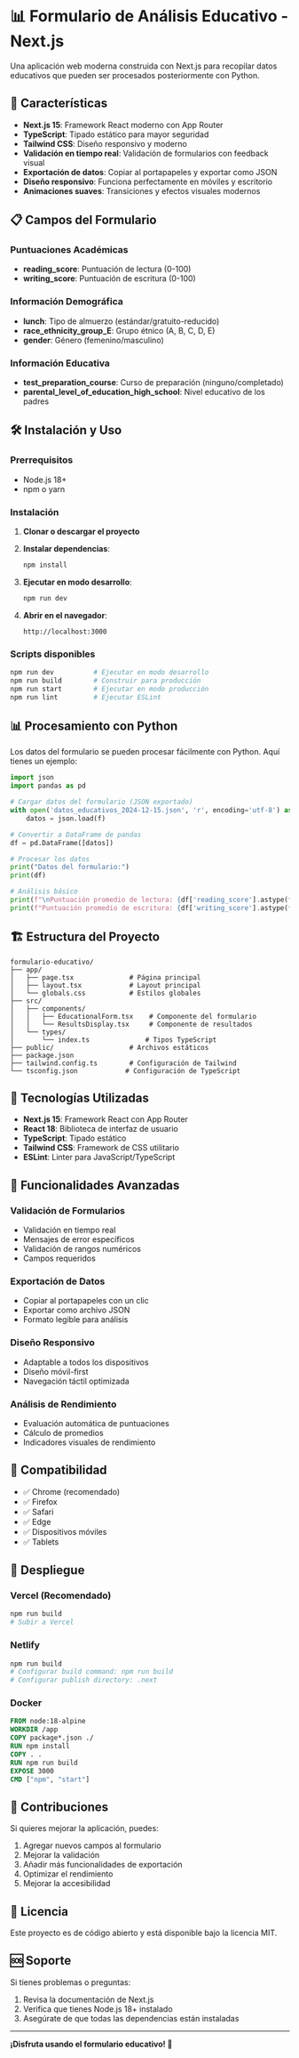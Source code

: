 # 📊 Formulario de Análisis Educativo - Next.js

Una aplicación web moderna construida con Next.js para recopilar datos educativos que pueden ser procesados posteriormente con Python.

## 🚀 Características

- **Next.js 15**: Framework React moderno con App Router
- **TypeScript**: Tipado estático para mayor seguridad
- **Tailwind CSS**: Diseño responsivo y moderno
- **Validación en tiempo real**: Validación de formularios con feedback visual
- **Exportación de datos**: Copiar al portapapeles y exportar como JSON
- **Diseño responsivo**: Funciona perfectamente en móviles y escritorio
- **Animaciones suaves**: Transiciones y efectos visuales modernos

## 📋 Campos del Formulario

### Puntuaciones Académicas
- **reading_score**: Puntuación de lectura (0-100)
- **writing_score**: Puntuación de escritura (0-100)

### Información Demográfica
- **lunch**: Tipo de almuerzo (estándar/gratuito-reducido)
- **race_ethnicity_group_E**: Grupo étnico (A, B, C, D, E)
- **gender**: Género (femenino/masculino)

### Información Educativa
- **test_preparation_course**: Curso de preparación (ninguno/completado)
- **parental_level_of_education_high_school**: Nivel educativo de los padres

## 🛠️ Instalación y Uso

### Prerrequisitos
- Node.js 18+ 
- npm o yarn

### Instalación

1. **Clonar o descargar el proyecto**
2. **Instalar dependencias**:
   ```bash
   npm install
   ```

3. **Ejecutar en modo desarrollo**:
   ```bash
   npm run dev
   ```

4. **Abrir en el navegador**:
   ```
   http://localhost:3000
   ```

### Scripts disponibles

```bash
npm run dev          # Ejecutar en modo desarrollo
npm run build        # Construir para producción
npm run start        # Ejecutar en modo producción
npm run lint         # Ejecutar ESLint
```

## 📊 Procesamiento con Python

Los datos del formulario se pueden procesar fácilmente con Python. Aquí tienes un ejemplo:

```python
import json
import pandas as pd

# Cargar datos del formulario (JSON exportado)
with open('datos_educativos_2024-12-15.json', 'r', encoding='utf-8') as f:
    datos = json.load(f)

# Convertir a DataFrame de pandas
df = pd.DataFrame([datos])

# Procesar los datos
print("Datos del formulario:")
print(df)

# Análisis básico
print(f"\nPuntuación promedio de lectura: {df['reading_score'].astype(float).mean():.2f}")
print(f"Puntuación promedio de escritura: {df['writing_score'].astype(float).mean():.2f}")
```

## 🏗️ Estructura del Proyecto

```
formulario-educativo/
├── app/
│   ├── page.tsx              # Página principal
│   ├── layout.tsx            # Layout principal
│   └── globals.css           # Estilos globales
├── src/
│   ├── components/
│   │   ├── EducationalForm.tsx    # Componente del formulario
│   │   └── ResultsDisplay.tsx     # Componente de resultados
│   └── types/
│       └── index.ts              # Tipos TypeScript
├── public/                   # Archivos estáticos
├── package.json
├── tailwind.config.ts        # Configuración de Tailwind
└── tsconfig.json            # Configuración de TypeScript
```

## 🎨 Tecnologías Utilizadas

- **Next.js 15**: Framework React con App Router
- **React 18**: Biblioteca de interfaz de usuario
- **TypeScript**: Tipado estático
- **Tailwind CSS**: Framework de CSS utilitario
- **ESLint**: Linter para JavaScript/TypeScript

## 🔧 Funcionalidades Avanzadas

### Validación de Formularios
- Validación en tiempo real
- Mensajes de error específicos
- Validación de rangos numéricos
- Campos requeridos

### Exportación de Datos
- Copiar al portapapeles con un clic
- Exportar como archivo JSON
- Formato legible para análisis

### Diseño Responsivo
- Adaptable a todos los dispositivos
- Diseño móvil-first
- Navegación táctil optimizada

### Análisis de Rendimiento
- Evaluación automática de puntuaciones
- Cálculo de promedios
- Indicadores visuales de rendimiento

## 📱 Compatibilidad

- ✅ Chrome (recomendado)
- ✅ Firefox
- ✅ Safari
- ✅ Edge
- ✅ Dispositivos móviles
- ✅ Tablets

## 🚀 Despliegue

### Vercel (Recomendado)
```bash
npm run build
# Subir a Vercel
```

### Netlify
```bash
npm run build
# Configurar build command: npm run build
# Configurar publish directory: .next
```

### Docker
```dockerfile
FROM node:18-alpine
WORKDIR /app
COPY package*.json ./
RUN npm install
COPY . .
RUN npm run build
EXPOSE 3000
CMD ["npm", "start"]
```

## 🤝 Contribuciones

Si quieres mejorar la aplicación, puedes:

1. Agregar nuevos campos al formulario
2. Mejorar la validación
3. Añadir más funcionalidades de exportación
4. Optimizar el rendimiento
5. Mejorar la accesibilidad

## 📄 Licencia

Este proyecto es de código abierto y está disponible bajo la licencia MIT.

## 🆘 Soporte

Si tienes problemas o preguntas:

1. Revisa la documentación de Next.js
2. Verifica que tienes Node.js 18+ instalado
3. Asegúrate de que todas las dependencias están instaladas

---

**¡Disfruta usando el formulario educativo! 🎉**
